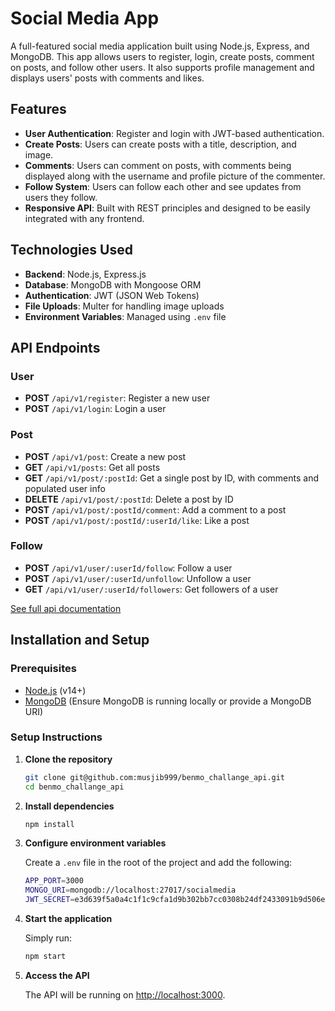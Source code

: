 # Social Media App

A full-featured social media application built using Node.js, Express, and MongoDB. This app allows users to register, login, create posts, comment on posts, and follow other users. It also supports profile management and displays users' posts with comments and likes.

## Features

- **User Authentication**: Register and login with JWT-based authentication.
- **Create Posts**: Users can create posts with a title, description, and image.
- **Comments**: Users can comment on posts, with comments being displayed along with the username and profile picture of the commenter.
- **Follow System**: Users can follow each other and see updates from users they follow.
- **Responsive API**: Built with REST principles and designed to be easily integrated with any frontend.

## Technologies Used

- **Backend**: Node.js, Express.js
- **Database**: MongoDB with Mongoose ORM
- **Authentication**: JWT (JSON Web Tokens)
- **File Uploads**: Multer for handling image uploads
- **Environment Variables**: Managed using `.env` file

## API Endpoints

### User

- **POST** `/api/v1/register`: Register a new user
- **POST** `/api/v1/login`: Login a user

### Post

- **POST** `/api/v1/post`: Create a new post
- **GET** `/api/v1/posts`: Get all posts
- **GET** `/api/v1/post/:postId`: Get a single post by ID, with comments and populated user info
- **DELETE** `/api/v1/post/:postId`: Delete a post by ID
- **POST** `/api/v1/post/:postId/comment`: Add a comment to a post
- **POST** `/api/v1/post/:postId/:userId/like`: Like a post

### Follow

- **POST** `/api/v1/user/:userId/follow`: Follow a user
- **POST** `/api/v1/user/:userId/unfollow`: Unfollow a user
- **GET** `/api/v1/user/:userId/followers`: Get followers of a user

[See full api documentation](https://documenter.getpostman.com/view/33550472/2sA3s3HWrj)
## Installation and Setup

### Prerequisites

- [Node.js](https://nodejs.org/en/) (v14+)
- [MongoDB](https://www.mongodb.com/) (Ensure MongoDB is running locally or provide a MongoDB URI)

### Setup Instructions

1. **Clone the repository**

    ```bash
    git clone git@github.com:musjib999/benmo_challange_api.git
    cd benmo_challange_api
    ```

2. **Install dependencies**

    ```bash
    npm install
    ```

3. **Configure environment variables**

    Create a `.env` file in the root of the project and add the following:

    ```bash
    APP_PORT=3000
    MONGO_URI=mongodb://localhost:27017/socialmedia
    JWT_SECRET=e3d639f5a0a4c1f1c9cfa1d9b302bb7cc0308b24df2433091b9d506e9bb6369f
    ```

4. **Start the application**

    Simply run:

    ```bash
    npm start
    ```

5. **Access the API**

    The API will be running on [http://localhost:3000](http://localhost:3000).
